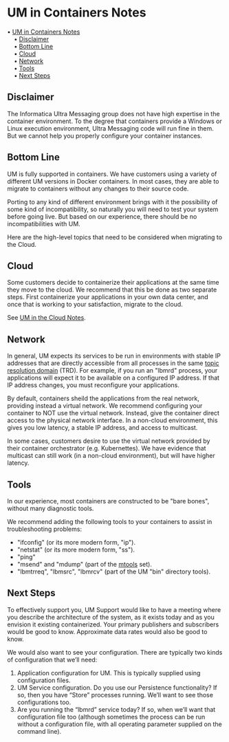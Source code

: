 # UM in Containers Notes

<!-- mdtoc-start -->
&bull; [UM in Containers Notes](#um-in-containers-notes)  
&nbsp;&nbsp;&nbsp;&nbsp;&bull; [Disclaimer](#disclaimer)  
&nbsp;&nbsp;&nbsp;&nbsp;&bull; [Bottom Line](#bottom-line)  
&nbsp;&nbsp;&nbsp;&nbsp;&bull; [Cloud](#cloud)  
&nbsp;&nbsp;&nbsp;&nbsp;&bull; [Network](#network)  
&nbsp;&nbsp;&nbsp;&nbsp;&bull; [Tools](#tools)  
&nbsp;&nbsp;&nbsp;&nbsp;&bull; [Next Steps](#next-steps)  
<!-- TOC created by '/home/sford/bin/mdtoc.pl wiki/um-in-containers-notes.md' (see https://github.com/fordsfords/mdtoc) -->
<!-- mdtoc-end -->

## Disclaimer

The Informatica Ultra Messaging group does not have high expertise in the container environment.
To the degree that containers provide a Windows or Linux execution environment, Ultra Messaging code will run fine in them.
But we cannot help you properly configure your container instances.

## Bottom Line

UM is fully supported in containers.
We have customers using a variety of different UM versions in Docker containers.
In most cases, they are able to migrate to containers without any changes to their source code.

Porting to any kind of different environment brings with it the possibility of some kind of incompatibility,
so naturally you will need to test your system before going live.
But based on our experience, there should be no incompatibilities with UM.

Here are the high-level topics that need to be considered when migrating to the Cloud.

## Cloud

Some customers decide to containerize their applications at the same time they
move to the cloud.
We recommend that this be done as two separate steps.
First containerize your applications in your own data center,
and once that is working to your satisfaction, migrate to the cloud.

See [UM in the Cloud Notes](UM-in-the-Cloud-Notes.md).

## Network

In general, UM expects its services to be run in environments with stable IP
addresses that are directly accessible from all processes in the same
[topic resolution domain](https://ultramessaging.github.io/currdoc/doc/Design/fundamentalconcepts.html#topicresolutiondomain)
(TRD).
For example, if you run an "lbmrd" process,
your applications will expect it to be available on a configured IP address.
If that IP address changes, you must reconfigure your applications.

By default, containers sheild the applications from the real network,
providing instead a virtual network.
We recommend configuring your container to NOT use the virtual network.
Instead, give the container direct access to the physical network interface.
In a non-cloud environment, this gives you low latency, a stable IP address,
and access to multicast.

In some cases, customers desire to use the virtual network provided by
their container orchestrator (e.g. Kubernettes).
We have evidence that multicast can still work (in a non-cloud environment),
but will have higher latency.

## Tools

In our experience, most containers are constructed to be "bare bones",
without many diagnostic tools.

We recommend adding the following tools to your containers to assist
in troubleshooting problems:
* "ifconfig" (or its more modern form, "ip").
* "netstat" (or its more modern form, "ss").
* "ping"
* "msend" and "mdump" (part of the [mtools](https://github.com/UltraMessaging/mtools) set).
* "lbmtrreq", "lbmsrc", "lbmrcv" (part of the UM "bin" directory tools).

## Next Steps

To effectively support you,
UM Support would like to have a meeting where you describe the architecture of the system,
as it exists today and as you envision it existing containerized.
Your primary publishers and subscribers would be good to know.
Approximate data rates would also be good to know.

We would also want to see your configuration.
There are typically two kinds of configuration that we’ll need:
1. Application configuration for UM. This is typically supplied using configuration files.
2. UM Service configuration. Do you use our Persistence functionality?
If so, then you have “Store” processes running. We’ll want to see those configurations too.
3. Are you running the “lbmrd” service today?
If so, when we’ll want that configuration file too
(although sometimes the process can be run without a configuration file,
with all operating parameter supplied on the command line).
